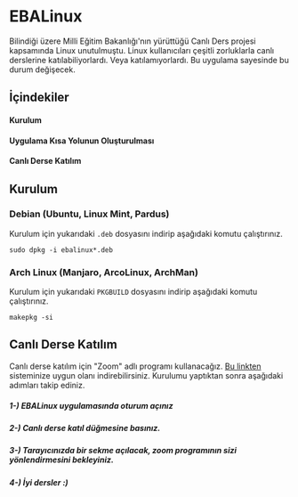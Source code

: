 # EBALinux
Bilindiği üzere Milli Eğitim Bakanlığı'nın yürüttüğü Canlı Ders projesi kapsamında Linux unutulmuştu. Linux kullanıcıları çeşitli zorluklarla canlı derslerine katılabiliyorlardı. Veya katılamıyorlardı. Bu uygulama sayesinde bu durum değişecek.

## İçindekiler

#### Kurulum
#### Uygulama Kısa Yolunun Oluşturulması
#### Canlı Derse Katılım

## Kurulum
### Debian (Ubuntu, Linux Mint, Pardus)
Kurulum için yukarıdaki ```.deb``` dosyasını indirip aşağıdaki komutu çalıştırınız.
```
sudo dpkg -i ebalinux*.deb
```
### Arch Linux (Manjaro, ArcoLinux, ArchMan)
Kurulum için yukarıdaki ```PKGBUILD``` dosyasını indirip aşağıdaki komutu çalıştırınız.
```
makepkg -si
```
## Canlı Derse Katılım
Canlı derse katılım için "Zoom" adlı programı kullanacağız. [Bu linkten](https://zoom.us/download) sisteminize uygun olanı indirebilirsiniz. Kurulumu yaptıktan sonra aşağıdaki adımları takip ediniz.

##### 1-) EBALinux uygulamasında oturum açınız
##### 2-) Canlı derse katıl düğmesine basınız.
##### 3-) Tarayıcınızda bir sekme açılacak, zoom programının sizi yönlendirmesini bekleyiniz.
##### 4-) İyi dersler :)
